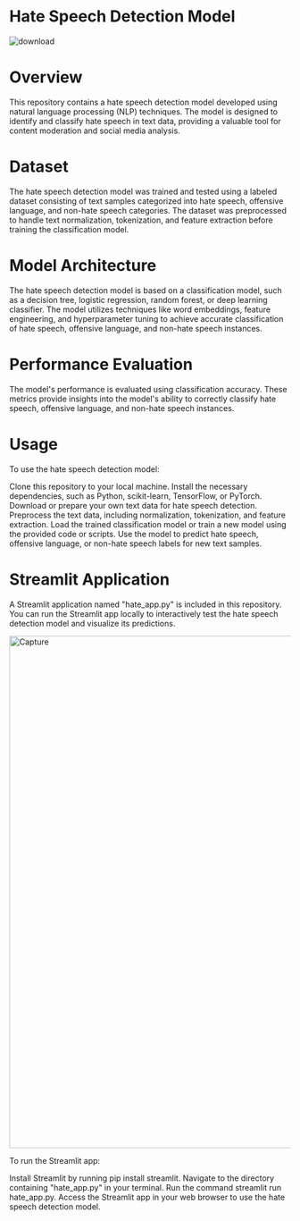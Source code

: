 #                                                                       Hate Speech Detection Model

![download](https://github.com/Toja007/Hate_speech/assets/131866743/a573b5ba-1e2c-4076-9a3e-b4a1f5bb5300)

# Overview
This repository contains a hate speech detection model developed using natural language processing (NLP) techniques. The model is designed to identify and classify hate speech in text data, providing a valuable tool for content moderation and social media analysis.

# Dataset
The hate speech detection model was trained and tested using a labeled dataset consisting of text samples categorized into hate speech, offensive language, and non-hate speech categories. The dataset was preprocessed to handle text normalization, tokenization, and feature extraction before training the classification model.

# Model Architecture
The hate speech detection model is based on a classification model, such as a decision tree, logistic regression, random forest, or deep learning classifier. The model utilizes techniques like word embeddings, feature engineering, and hyperparameter tuning to achieve accurate classification of hate speech, offensive language, and non-hate speech instances.

# Performance Evaluation
The model's performance is evaluated using classification accuracy. These metrics provide insights into the model's ability to correctly classify hate speech, offensive language, and non-hate speech instances.

# Usage
To use the hate speech detection model:

Clone this repository to your local machine.
Install the necessary dependencies, such as Python, scikit-learn, TensorFlow, or PyTorch.
Download or prepare your own text data for hate speech detection.
Preprocess the text data, including normalization, tokenization, and feature extraction.
Load the trained classification model or train a new model using the provided code or scripts.
Use the model to predict hate speech, offensive language, or non-hate speech labels for new text samples.

# Streamlit Application
A Streamlit application named "hate_app.py" is included in this repository. You can run the Streamlit app locally to interactively test the hate speech detection model and visualize its predictions.


<img width="917" alt="Capture" src="https://github.com/Toja007/Hate_speech/assets/131866743/003b4cf8-6dfa-4fc3-bc98-e716cabc434e">


To run the Streamlit app:

Install Streamlit by running pip install streamlit.
Navigate to the directory containing "hate_app.py" in your terminal.
Run the command streamlit run hate_app.py.
Access the Streamlit app in your web browser to use the hate speech detection model.
